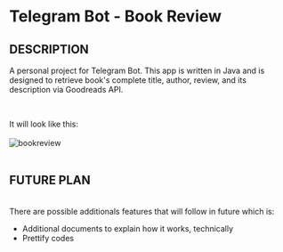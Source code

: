 <h1>Telegram Bot - Book Review</h1>


<h2> DESCRIPTION </h2>

<p>A personal project for Telegram Bot. This app is written in Java and is designed to retrieve book's complete title, author, review, and its description via Goodreads API.</p>
<br>

It will look like this:
<br>
<br>
![bookreview](home/listya/Pictures/bookreview.png)
<br>
<br>
<h2> FUTURE PLAN </h2>
<br>
There are possible additionals features that will follow in future which is:
<br>
<ul>
<li> Additional documents to explain how it works, technically </li>
<li> Prettify codes</li>
</ul>
 

